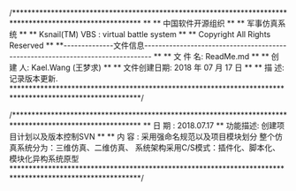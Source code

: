 
/*********************************************************************************************************
**
**                                中国软件开源组织
**
**                                   军事仿真系统
**
**                           	Ksnail(TM)  VBS : virtual battle system
**
**                               Copyright All Rights Reserved
**
**--------------文件信息--------------------------------------------------------------------------------
**
** 文   件   名: ReadMe.md
**
** 创   建   人: Kael.Wang (王梦求)
**
** 文件创建日期: 2018 年 07 月 17 日
**
** 描        述: 记录版本更新.
*********************************************************************************************************/

/*********************************************************************************************************
** 日	期 : 2018.07.17
** 功能描述: 创建项目计划以及版本控制SVN
** 
** 内  容  : 采用强命名规范以及项目模块划分
            整个仿真系统分为：三维仿真、二维仿真、
	    系统架构采用C/S模式：插件化、脚本化、模块化异构系统原型
*********************************************************************************************************/
